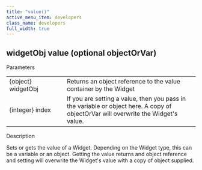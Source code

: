 ```yaml
---
title: "value()"
active_menu_item: developers
class_name: developers
full_width: true
---
```



## widgetObj value (optional objectOrVar)

Parameters

<table>
<tr>
<td width="169">
{object} widgetObj

</td>
<td width="17">
</td>
<td width="694">
Returns an object reference to the value container by the Widget

</td>
</tr>
<tr>
<td width="169">
{integer} index

</td>
<td width="17">
</td>
<td width="694">
If you are setting a value, then you pass in the variable or object here. A copy of objectOrVar will overwrite the Widget's value.

</td>
</tr>
</table>

Description

Sets or gets the value of a Widget. Depending on the Widget type, this can be a variable or an object. Getting the value returns and object reference and setting will overwrite the Widget's value with a copy of object supplied.

